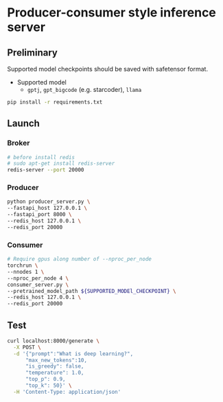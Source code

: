 # Producer-consumer style inference server
## Preliminary
Supported model checkpoints should be saved with safetensor format.

- Supported model
  - `gptj`, `gpt_bigcode` (e.g. starcoder), `llama`

```bash
pip install -r requirements.txt
```

## Launch
### Broker
```bash
# before install redis
# sudo apt-get install redis-server
redis-server --port 20000
```

### Producer
```bash
python producer_server.py \
--fastapi_host 127.0.0.1 \
--fastapi_port 8000 \
--redis_host 127.0.0.1 \
--redis_port 20000
```

### Consumer
```bash
# Require gpus along number of --nproc_per_node
torchrun \
--nnodes 1 \
--nproc_per_node 4 \
consumer_server.py \
--pretrained_model_path ${SUPPORTED_MODEl_CHECKPOINT} \
--redis_host 127.0.0.1 \
--redis_port 20000
```

## Test
```bash
curl localhost:8000/generate \
  -X POST \
  -d '{"prompt":"What is deep learning?",
      "max_new_tokens":10,
      "is_greedy": false,
      "temperature": 1.0,
      "top_p": 0.9,
      "top_k": 50}' \
  -H 'Content-Type: application/json'
```
